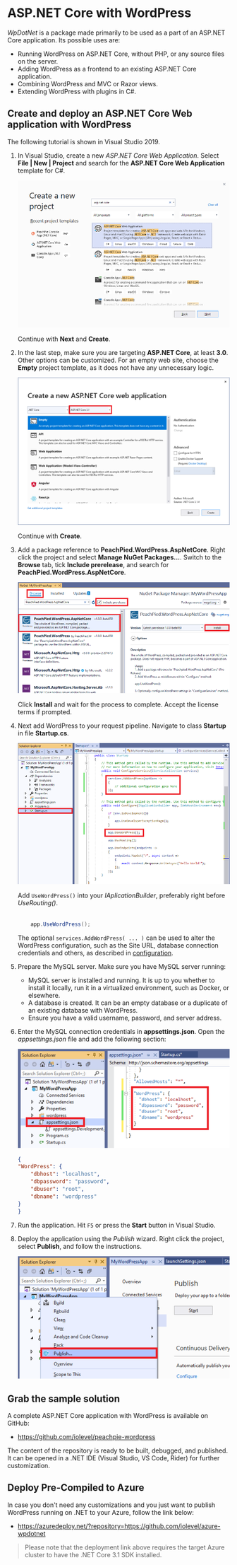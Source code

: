 # ASP.NET Core with WordPress

*WpDotNet* is a package made primarily to be used as a part of an ASP.NET Core application. Its possible uses are:

- Running WordPress on ASP.NET Core, without PHP, or any source files on the server.
- Adding WordPress as a frontend to an existing ASP.NET Core application.
- Combining WordPress and MVC or Razor views.
- Extending WordPress with plugins in C#.

## Create and deploy an ASP.NET Core Web application with WordPress

The following tutorial is shown in Visual Studio 2019.

1. In Visual Studio, create a new *ASP.NET Core Web Application*. Select **File | New | Project** and search for the **ASP.NET Core Web Application** template for C#.

    ![New ASP.NET Core Application](img/new-aspnetcore-csharp.png)

    Continue with **Next** and **Create**.

2. In the last step, make sure you are targeting **ASP.NET Core**, at least **3.0**. Other options can be customized. For an empty web site, choose the **Empty** project template, as it does not have any unnecessary logic.

    ![New ASP.NET Core Application](img/new-aspnetcore-step2.png)

    Continue with **Create**.

3. Add a package reference to **PeachPied.WordPress.AspNetCore**. Right click the project and select **Manage NuGet Packages...**. Switch to the **Browse** tab, tick **Include prerelease**, and search for **PeachPied.WordPress.AspNetCore**.

    ![Browse NuGet](img/browse-nuget-peachpied-wordpress-aspnetcore.png)

    Click **Install** and wait for the process to complete. Accept the license terms if prompted.

4. Next add WordPress to your request pipeline. Navigate to class **Startup** in file **Startup.cs**.

    ![WordPress request pipeline](img/startup-class.png)

    Add `UseWordPress()` into your *IAplicationBuilder*, preferably right before *UseRouting()*.

    ```c#

        app.UseWordPress();

    ```

    The optional `services.AddWordPress( ... )` can be used to alter the WordPress configuration, such as the Site URL, database connection credentials and others, as described in [configuration](../configuration/).

5. Prepare the MySQL server. Make sure you have MySQL server running:

    - MySQL server is installed and running. It is up to you whether to install it locally, run it in a virtualized environment, such as Docker, or elsewhere.
    - A database is created. It can be an empty database or a duplicate of an existing database with WordPress.
    - Ensure you have a valid username, password, and server address.

6. Enter the MySQL connection credentials in **appsettings.json**. Open the *appsettings.json* file and add the following section:

    ![appsettings.json](img/appsettings.png)

    ```json
    {
    "WordPress": {
        "dbhost": "localhost",
        "dbpassword": "password",
        "dbuser": "root",
        "dbname": "wordpress"
    }
    }

    ```

7. Run the application. Hit `F5` or press the **Start** button in Visual Studio.

8. Deploy the application using the *Publish* wizard. Right click the project, select **Publish**, and follow the instructions.

    ![deploy the application to cloud](img/publish.png)

## Grab the sample solution

A complete ASP.NET Core application with WordPress is available on GitHub:

- https://github.com/iolevel/peachpie-wordpress

The content of the repository is ready to be built, debugged, and published. It can be opened in a .NET IDE (Visual Studio, VS Code, Rider) for further customization.

## Deploy Pre-Compiled to Azure

In case you don't need any customizations and you just want to publish WordPress running on .NET to your Azure, follow the link below:

- https://azuredeploy.net/?repository=https://github.com/iolevel/azure-wpdotnet

> Please note that the deployment link above requires the target Azure cluster to have the .NET Core 3.1 SDK installed.
